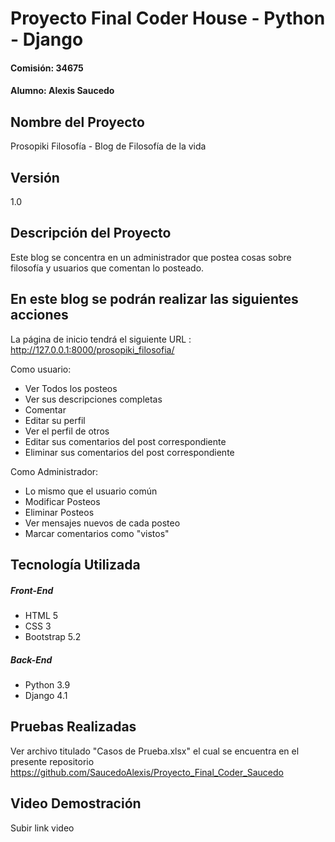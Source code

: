 # Proyecto Final Coder House - Python - Django
#### Comisión: 34675
#### Alumno: Alexis Saucedo

## Nombre del Proyecto
Prosopiki Filosofía - Blog de Filosofía de la vida

## Versión
1.0

## Descripción del Proyecto

Este blog se concentra en un administrador que postea cosas sobre filosofía y usuarios que comentan lo posteado.

## En este blog se podrán realizar las siguientes acciones

La página de inicio tendrá el siguiente URL : http://127.0.0.1:8000/prosopiki_filosofia/

Como usuario:
- Ver Todos los posteos
- Ver sus descripciones completas
- Comentar
- Editar su perfil
- Ver el perfil de otros
- Editar sus comentarios del post correspondiente
- Eliminar sus comentarios del post correspondiente


Como Administrador:
- Lo mismo que el usuario común
- Modificar Posteos
- Eliminar Posteos
- Ver mensajes nuevos de cada posteo
- Marcar comentarios como "vistos"


## Tecnología Utilizada

##### Front-End
- HTML 5
- CSS 3
- Bootstrap 5.2

##### Back-End
- Python 3.9
- Django 4.1

## Pruebas Realizadas

Ver archivo titulado "Casos de Prueba.xlsx" el cual se encuentra en el presente repositorio https://github.com/SaucedoAlexis/Proyecto_Final_Coder_Saucedo

## Video Demostración

Subir link video









